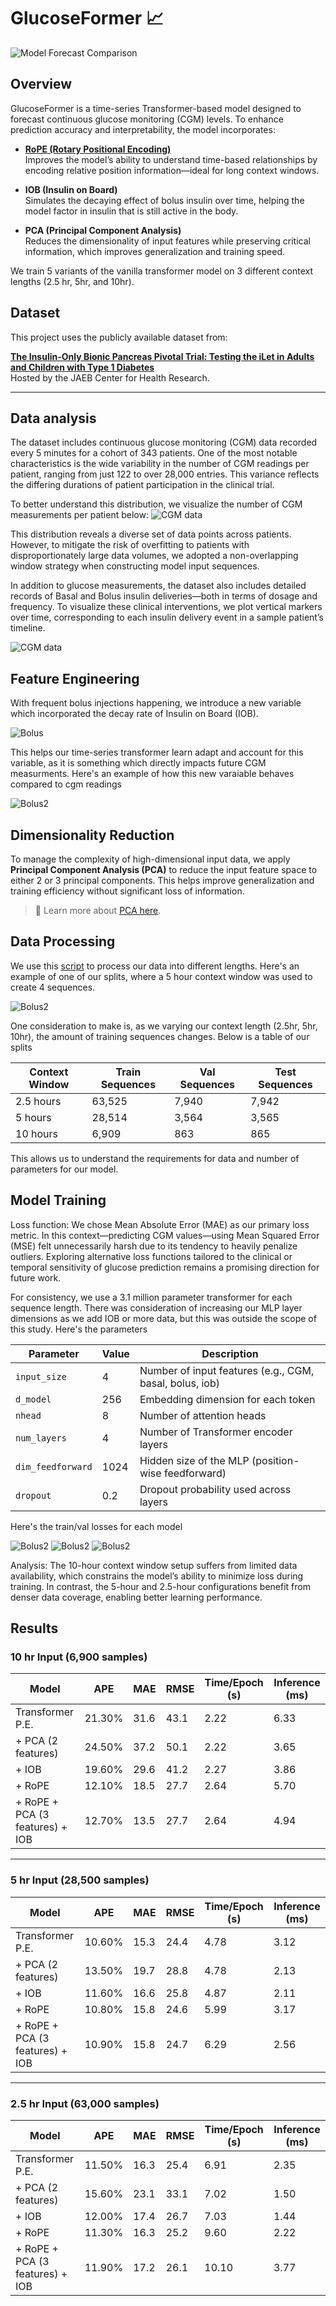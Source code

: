 # GlucoseFormer 📈


![Model Forecast Comparison](sample_27_forecast_dark.png)

## Overview

GlucoseFormer is a time-series Transformer-based model designed to forecast continuous glucose monitoring (CGM) levels. To enhance prediction accuracy and interpretability, the model incorporates:

- **[RoPE (Rotary Positional Encoding)](https://arxiv.org/abs/2104.09864)**  
  Improves the model’s ability to understand time-based relationships by encoding relative position information—ideal for long context windows.

- **IOB (Insulin on Board)**  
  Simulates the decaying effect of bolus insulin over time, helping the model factor in insulin that is still active in the body.

- **PCA (Principal Component Analysis)**  
  Reduces the dimensionality of input features while preserving critical information, which improves generalization and training speed.

We train 5 variants of the vanilla transformer model on 3 different context lengths (2.5 hr, 5hr, and 10hr).

## Dataset

This project uses the publicly available dataset from:

**[The Insulin-Only Bionic Pancreas Pivotal Trial: Testing the iLet in Adults and Children with Type 1 Diabetes](https://public.jaeb.org/datasets/diabetes)**  
Hosted by the JAEB Center for Health Research.

---

## Data analysis

The dataset includes continuous glucose monitoring (CGM) data recorded every 5 minutes for a cohort of 343 patients. One of the most notable characteristics is the wide variability in the number of CGM readings per patient, ranging from just 122 to over 28,000 entries. This variance reflects the differing durations of patient participation in the clinical trial.

To better understand this distribution, we visualize the number of CGM measurements per patient below:
![CGM data](patient_counts_distribution.png)

This distribution reveals a diverse set of data points across patients. However, to mitigate the risk of overfitting to patients with disproportionately large data volumes, we adopted a non-overlapping window strategy when constructing model input sequences.

In addition to glucose measurements, the dataset also includes detailed records of Basal and Bolus insulin deliveries—both in terms of dosage and frequency. To visualize these clinical interventions, we plot vertical markers over time, corresponding to each insulin delivery event in a sample patient’s timeline.

![CGM data](cgm_patient_81_day_plot.png)

## Feature Engineering

With frequent bolus injections happening, we introduce a new variable which incorporated the decay rate of Insulin on Board (IOB). 

![Bolus](bolus_decay.png)

This helps our time-series transformer learn adapt and account for this variable, as it is something which directly impacts future CGM measurments. Here's an example of how this new varaiable behaves compared to cgm readings

![Bolus2](cgm_and_iob_side_by_side_with_bolus.png)

## Dimensionality Reduction

To manage the complexity of high-dimensional input data, we apply **Principal Component Analysis (PCA)** to reduce the input feature space to either 2 or 3 principal components. This helps improve generalization and training efficiency without significant loss of information.

> 📘 Learn more about [PCA here](https://en.wikipedia.org/wiki/Principal_component_analysis).


## Data Processing

We use this [script](process_data.py) to process our data into different lengths. Here's an example of one of our splits, where a 5 hour context window was used to create 4 sequences.

![Bolus2](sequence_split_visual.png)

One consideration to make is, as we varying our context length (2.5hr, 5hr, 10hr), the amount of training sequences changes. Below is a table of our splits

| Context Window | Train Sequences | Val Sequences | Test Sequences |
|----------------|------------------|----------------|-----------------|
| 2.5 hours      | 63,525           | 7,940          | 7,942           |
| 5 hours        | 28,514           | 3,564          | 3,565           |
| 10 hours       | 6,909            | 863            | 865             |

This allows us to understand the requirements for data and number of parameters for our model.

## Model Training

Loss function: We chose Mean Absolute Error (MAE) as our primary loss metric. In this context—predicting CGM values—using Mean Squared Error (MSE) felt unnecessarily harsh due to its tendency to heavily penalize outliers. Exploring alternative loss functions tailored to the clinical or temporal sensitivity of glucose prediction remains a promising direction for future work.

For consistency, we use a 3.1 million parameter transformer for each sequence length. There was consideration of increasing our MLP layer dimensions as we add IOB or more data, but this was outside the scope of this study. Here's the parameters

| Parameter         | Value | Description                                         |
|-------------------|-------|-----------------------------------------------------|
| `input_size`      | 4     | Number of input features (e.g., CGM, basal, bolus, iob)  |
| `d_model`         | 256   | Embedding dimension for each token                 |
| `nhead`           | 8     | Number of attention heads                          |
| `num_layers`      | 4     | Number of Transformer encoder layers               |
| `dim_feedforward` | 1024  | Hidden size of the MLP (position-wise feedforward) |
| `dropout`         | 0.2   | Dropout probability used across layers             |

Here's the train/val losses for each model

![Bolus2](train_val_loss_2_5hr_side_by_side.png)
![Bolus2](train_val_loss_5hr_side_by_side.png)
![Bolus2](train_val_loss_10hr_side_by_side.png)

Analysis: The 10-hour context window setup suffers from limited data availability, which constrains the model’s ability to minimize loss during training. In contrast, the 5-hour and 2.5-hour configurations benefit from denser data coverage, enabling better learning performance.

## Results

### 10 hr Input (6,900 samples)

| Model                                 | APE     | MAE   | RMSE  | Time/Epoch (s) | Inference (ms) |
|--------------------------------------|---------|-------|--------|----------------|----------------|
| Transformer P.E.                     | 21.30%  | 31.6  | 43.1   | 2.22           | 6.33           |
| + PCA (2 features)                   | 24.50%  | 37.2  | 50.1   | 2.22           | 3.65           |
| + IOB                                | 19.60%  | 29.6  | 41.2   | 2.27           | 3.86           |
| + RoPE                               | 12.10%  | 18.5  | 27.7   | 2.64           | 5.70           |
| + RoPE + PCA (3 features) + IOB      | 12.70%  | 13.5  | 27.7   | 2.64           | 4.94           |

---

### 5 hr Input (28,500 samples)

| Model                                 | APE     | MAE   | RMSE  | Time/Epoch (s) | Inference (ms) |
|--------------------------------------|---------|-------|--------|----------------|----------------|
| Transformer P.E.                     | 10.60%  | 15.3  | 24.4   | 4.78           | 3.12           |
| + PCA (2 features)                   | 13.50%  | 19.7  | 28.8   | 4.78           | 2.13           |
| + IOB                                | 11.60%  | 16.6  | 25.8   | 4.87           | 2.11           |
| + RoPE                               | 10.80%  | 15.8  | 24.6   | 5.99           | 3.17           |
| + RoPE + PCA (3 features) + IOB      | 10.90%  | 15.8  | 24.7   | 6.29           | 2.56           |

---

### 2.5 hr Input (63,000 samples)

| Model                                 | APE     | MAE   | RMSE  | Time/Epoch (s) | Inference (ms) |
|--------------------------------------|---------|-------|--------|----------------|----------------|
| Transformer P.E.                     | 11.50%  | 16.3  | 25.4   | 6.91           | 2.35           |
| + PCA (2 features)                   | 15.60%  | 23.1  | 33.1   | 7.02           | 1.50           |
| + IOB                                | 12.00%  | 17.4  | 26.7   | 7.03           | 1.44           |
| + RoPE                               | 11.30%  | 16.3  | 25.2   | 9.60           | 2.22           |
| + RoPE + PCA (3 features) + IOB      | 11.90%  | 17.2  | 26.1   | 10.10          | 3.77           |






